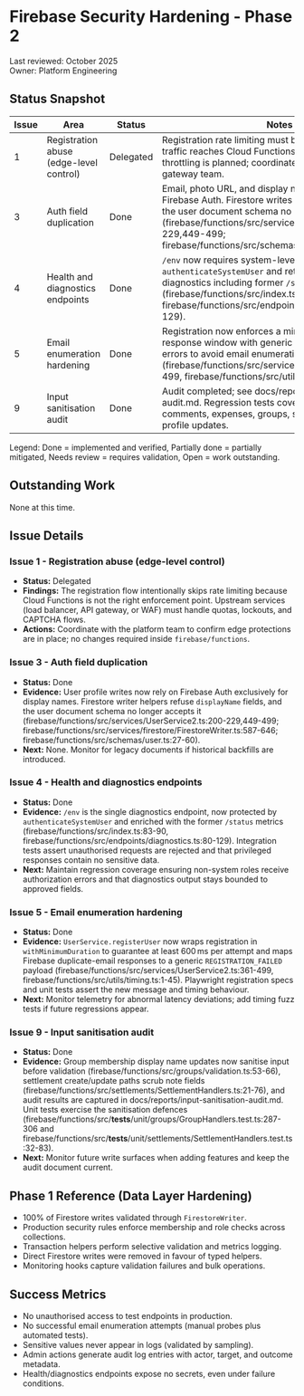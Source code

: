 # Firebase Security Hardening - Phase 2

Last reviewed: October 2025  
Owner: Platform Engineering

## Status Snapshot

| Issue | Area | Status | Notes |
| --- | --- | --- | --- |
| 1 | Registration abuse (edge-level control) | Delegated | Registration rate limiting must be enforced before traffic reaches Cloud Functions. No function-level throttling is planned; coordinate with the platform gateway team. |
| 3 | Auth field duplication | Done | Email, photo URL, and display name now live solely in Firebase Auth. Firestore writes omit `displayName`, and the user document schema no longer permits it (firebase/functions/src/services/UserService2.ts:200-229,449-499; firebase/functions/src/schemas/user.ts:27-60). |
| 4 | Health and diagnostics endpoints | Done | `/env` now requires system-level roles via `authenticateSystemUser` and returns merged diagnostics including former `/status` payloads (firebase/functions/src/index.ts:83-90, firebase/functions/src/endpoints/diagnostics.ts:80-129). |
| 5 | Email enumeration hardening | Done | Registration now enforces a minimum 600 ms response window with generic `REGISTRATION_FAILED` errors to avoid email enumeration leaks (firebase/functions/src/services/UserService2.ts:361-499, firebase/functions/src/utils/timing.ts:1-45). |
| 9 | Input sanitisation audit | Done | Audit completed; see docs/reports/input-sanitisation-audit.md. Regression tests cover sanitised writes for comments, expenses, groups, settlements, and user profile updates. |

Legend: Done = implemented and verified, Partially done = partially mitigated, Needs review = requires validation, Open = work outstanding.

## Outstanding Work

None at this time.


## Issue Details

### Issue 1 - Registration abuse (edge-level control)

- **Status:** Delegated  
- **Findings:** The registration flow intentionally skips rate limiting because Cloud Functions is not the right enforcement point. Upstream services (load balancer, API gateway, or WAF) must handle quotas, lockouts, and CAPTCHA flows.  
- **Actions:** Coordinate with the platform team to confirm edge protections are in place; no changes required inside `firebase/functions`.

### Issue 3 - Auth field duplication

- **Status:** Done  
- **Evidence:** User profile writes now rely on Firebase Auth exclusively for display names. Firestore writer helpers refuse `displayName` fields, and the user document schema no longer accepts it (firebase/functions/src/services/UserService2.ts:200-229,449-499; firebase/functions/src/services/firestore/FirestoreWriter.ts:587-646; firebase/functions/src/schemas/user.ts:27-60).  
- **Next:** None. Monitor for legacy documents if historical backfills are introduced.

### Issue 4 - Health and diagnostics endpoints

- **Status:** Done  
- **Evidence:** `/env` is the single diagnostics endpoint, now protected by `authenticateSystemUser` and enriched with the former `/status` metrics (firebase/functions/src/index.ts:83-90, firebase/functions/src/endpoints/diagnostics.ts:80-129). Integration tests assert unauthorised requests are rejected and that privileged responses contain no sensitive data.  
- **Next:** Maintain regression coverage ensuring non-system roles receive authorization errors and that diagnostics output stays bounded to approved fields.

### Issue 5 - Email enumeration hardening

- **Status:** Done  
- **Evidence:** `UserService.registerUser` now wraps registration in `withMinimumDuration` to guarantee at least 600 ms per attempt and maps Firebase duplicate-email responses to a generic `REGISTRATION_FAILED` payload (firebase/functions/src/services/UserService2.ts:361-499, firebase/functions/src/utils/timing.ts:1-45). Playwright registration specs and unit tests assert the new message and timing behaviour.  
- **Next:** Monitor telemetry for abnormal latency deviations; add timing fuzz tests if future regressions appear.

### Issue 9 - Input sanitisation audit

- **Status:** Done  
- **Evidence:** Group membership display name updates now sanitise input before validation (firebase/functions/src/groups/validation.ts:53-66), settlement create/update paths scrub note fields (firebase/functions/src/settlements/SettlementHandlers.ts:21-76), and audit results are captured in docs/reports/input-sanitisation-audit.md. Unit tests exercise the sanitisation defences (firebase/functions/src/__tests__/unit/groups/GroupHandlers.test.ts:287-306 and firebase/functions/src/__tests__/unit/settlements/SettlementHandlers.test.ts:32-83).  
- **Next:** Monitor future write surfaces when adding features and keep the audit document current.

## Phase 1 Reference (Data Layer Hardening)

- 100% of Firestore writes validated through `FirestoreWriter`.
- Production security rules enforce membership and role checks across collections.
- Transaction helpers perform selective validation and metrics logging.
- Direct Firestore writes were removed in favour of typed helpers.
- Monitoring hooks capture validation failures and bulk operations.

## Success Metrics

- No unauthorised access to test endpoints in production.
- No successful email enumeration attempts (manual probes plus automated tests).
- Sensitive values never appear in logs (validated by sampling).
- Admin actions generate audit log entries with actor, target, and outcome metadata.
- Health/diagnostics endpoints expose no secrets, even under failure conditions.
